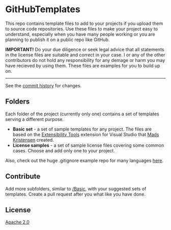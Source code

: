 # GitHubTemplates

This repo contains template files to add to your projects if you upload them to source code repositories.
Use these files to make your project easy to understand, especially when you have many people working or
you are planning to publish it on a public repo like GitHub.

**IMPORTANT!** Do your due diligence or seek legal advice that all statements in the license files are suitable and 
correct in your case. I or any of the other contributors do not hold any responsibility for any demage or harm 
you may have recieved by using them. These files are examples for you to build up on.

---------------------------------------

See the [commit history](https://github.com/MiroJ/GitHubTemplates/commits/master) for changes.

## Folders

Each folder of the project (currently only one) contains a set of templates serving a different purpose.
- **Basic set** - a set of sample templates for any project. The files are based on the [Extensibility Tools](https://visualstudiogallery.msdn.microsoft.com/ab39a092-1343-46e2-b0f1-6a3f91155aa6) extension for Visual Studio that [Mads Kristensen](https://visualstudiogallery.msdn.microsoft.com/site/search?f%5B0%5D.Type=User&f%5B0%5D.Value=Mads%20Kristensen) created.
- **License samples** - a set of sample license files covering some common cases. Choose and add only one to your project.

Also, check out the huge .gitignore example repo for many languages [here](https://github.com/github/gitignore).

## Contribute

Add more subfolders, similar to [/Basic](/Basic), with your suggested sets of templates.
Create a pull request after you what like you have done.

## License
[Apache 2.0](LICENSE)